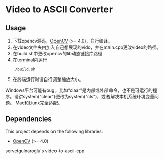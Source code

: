 # Video to ASCII Converter

## Usage

1. 下载opencv源码，[OpenCV](https://opencv.org/) (>= 4.0)，自行编译。
2. 在video文件夹内加入自己想展现的vido，并在main.cpp更改video的路径。
3. 在build.sh中更改opencv的lib动态链接库路径
4. 在terminal内运行 <br />
    ```
    ./build.sh
    ```
5. 在终端运行时请自行调整缩放大小。

Windows平台可能有bug，比如“claar”是内部或外部命令，也不是可运行的程序。请讲system("clear")更改为system("cls")，或者解决本机系统环境变量问题。
Mac和Liunx完全适配。

## Dependencies
This project depends on the following libraries:

- [OpenCV](https://opencv.org/) (>= 4.0)

servetgulnaroglu's video-to-ascii-cpp

